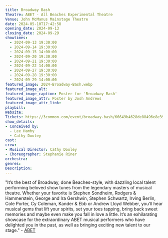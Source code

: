 ```yaml
---
title: Broadway Bash
Theatre: ABET - All Beaches Experimental Theatre
Venue: John McManus Mainstage Theatre
date: 2024-05-10T17:42:58
opening_date: 2024-09-13
closing_date: 2024-09-29
showtimes:
  - 2024-09-13 19:30:00
  - 2024-09-14 19:30:00
  - 2024-09-15 14:00:00
  - 2024-09-20 19:30:00
  - 2024-09-21 19:30:00
  - 2024-09-22 14:00:00
  - 2024-09-27 19:30:00
  - 2024-09-28 19:30:00
  - 2024-09-29 14:00:00
featured_image: 2024-Broadway-Bash.webp
featured_image_alt: 
featured_image_caption: Poster for 'Broadway Bash'
featured_image_attr: Poster by Josh Andrews
featured_image_attr_link: 
playbill:
Website: 
Tickets: https://3common.com/event/broadway-bash/66649b4628de88496e8e3988
show_details: 
- Conceived by: 
  - Lee Hamby
  - Cathy Dooley
cast:
crew:
- Musical Director: Cathy Dooley
- Choreographer: Stephanie Riner
orchestra:
genres: 
Description: 
---
```

"It’s the best of Broadway, done Beaches-style, with dazzling local talent performing beloved show tunes from the legendary masters of musical theatre.  Whether your favorite is Stephen Sondheim, Rodgers & Hammerstein, George and Ira Gershwin, Stephen Schwartz, Irving Berlin, Cole Porter, Cy Coleman, Kander & Ebb or Andrew Lloyd Webber, you’ll hear musical gems that lift your spirits, set your toes tapping, bring back sweet memories and maybe even make you fall in love a little.  It’s an exhilarating showcase for the extraordinary ABET musical performers who have delighted you in the past, as well as bringing exciting new talent to our stage." - [ABET](https://www.abetjax.com/2024-25-season)